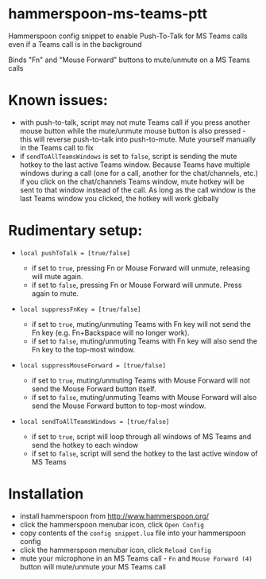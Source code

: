 # hammerspoon-ms-teams-ptt
Hammerspoon config snippet to enable Push-To-Talk for MS Teams calls even if a Teams call is in the background

Binds "Fn" and "Mouse Forward" buttons to mute/unmute on a MS Teams calls

# Known issues:
- with push-to-talk, script may not mute Teams call if you press another mouse button while the mute/unmute mouse button is also pressed - this will reverse push-to-talk into push-to-mute. Mute yourself manually in the Teams call to fix
- if `sendToAllTeamsWindows` is set to `false`, script is sending the mute hotkey to the last active Teams window. Because Teams have multiple windows during a call (one for a call, another for the chat/channels, etc.) if you click on the chat/channels Teams window, mute hotkey will be sent to that window instead of the call. As long as the call window is the last Teams window you clicked, the hotkey will work globally

# Rudimentary setup:
- `local pushToTalk = [true/false]`
  - if set to `true`, pressing Fn or Mouse Forward will unmute, releasing will mute again.
  - if set to `false`, pressing Fn or Mouse Forward will unmute. Press again to mute.

- `local suppressFnKey = [true/false]`
  - if set to `true`, muting/unmuting Teams with Fn key will not send the Fn key (e.g. Fn+Backspace will no longer work).
  - if set to `false`, muting/unmuting Teams with Fn key will also send the Fn key to the top-most window.

- `local suppressMouseForward = [true/false]`
  - if set to `true`, muting/unmuting Teams with Mouse Forward will not send the Mouse Forward button itself.
  - if set to `false`, muting/unmuting Teams with Mouse Forward will also send the Mouse Forward button to top-most window.

- `local sendToAllTeamsWindows = [true/false]`
  - if set to `true`, script will loop through all windows of MS Teams and send the hotkey to each window
  - if set to `false`, script will send the hotkey to the last active window of MS Teams

# Installation
- install hammerspoon from http://www.hammerspoon.org/
- click the hammerspoon menubar icon, click `Open Config`
- copy contents of the `config snippet.lua` file into your hammerspoon config
- click the hammerspoon menubar icon, click `Reload Config`
- mute your microphone in an MS Teams call - `Fn` and `Mouse Forward (4)` button will mute/unmute your MS Teams call

